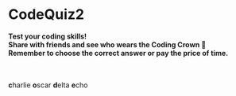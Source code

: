 # CodeQuiz2
<strong>
Test your coding skills!<br>
Share with friends and see who wears the Coding Crown 👑<br>
Remember to choose the correct answer or pay the price of time.<br></strong>
<br>
<br>

<strong>c</strong>harlie <strong>o</strong>scar <strong>d</strong>elta <strong>e</strong>cho
